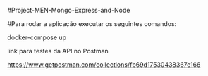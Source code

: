 #Project-MEN-Mongo-Express-and-Node

#Para rodar a aplicação executar os seguintes comandos:

docker-compose up

link para testes da API no Postman

https://www.getpostman.com/collections/fb69d17530438367e166
